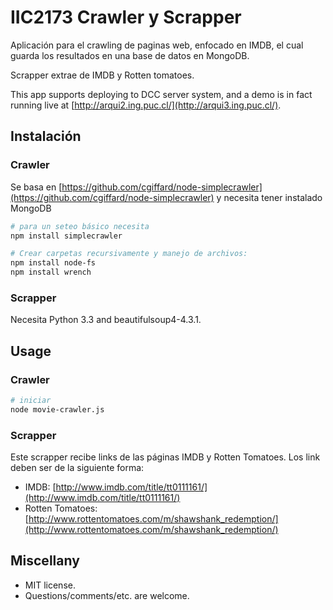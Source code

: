 # IIC2173 Crawler y Scrapper

Aplicación para el crawling de paginas web, enfocado en IMDB, el cual guarda los resultados en una base de datos en MongoDB. 

Scrapper extrae de IMDB y Rotten tomatoes.

This app supports deploying to DCC server system, and a demo is in fact running live at
[http://arqui2.ing.puc.cl/](http://arqui3.ing.puc.cl/). 


## Instalación 

### Crawler

Se basa en [https://github.com/cgiffard/node-simplecrawler](https://github.com/cgiffard/node-simplecrawler) y necesita tener instalado MongoDB

```bash
# para un seteo básico necesita 
npm install simplecrawler 

# Crear carpetas recursivamente y manejo de archivos:
npm install node-fs 
npm install wrench  
```

### Scrapper

Necesita Python 3.3 and  beautifulsoup4-4.3.1.


## Usage 

### Crawler

```bash
# iniciar
node movie-crawler.js 
```

### Scrapper

Este scrapper recibe links de las páginas IMDB y Rotten Tomatoes. Los link deben ser de la siguiente forma:
- IMDB: [http://www.imdb.com/title/tt0111161/](http://www.imdb.com/title/tt0111161/)
- Rotten Tomatoes: [http://www.rottentomatoes.com/m/shawshank_redemption/](http://www.rottentomatoes.com/m/shawshank_redemption/)


## Miscellany

- MIT license.
- Questions/comments/etc. are welcome.
